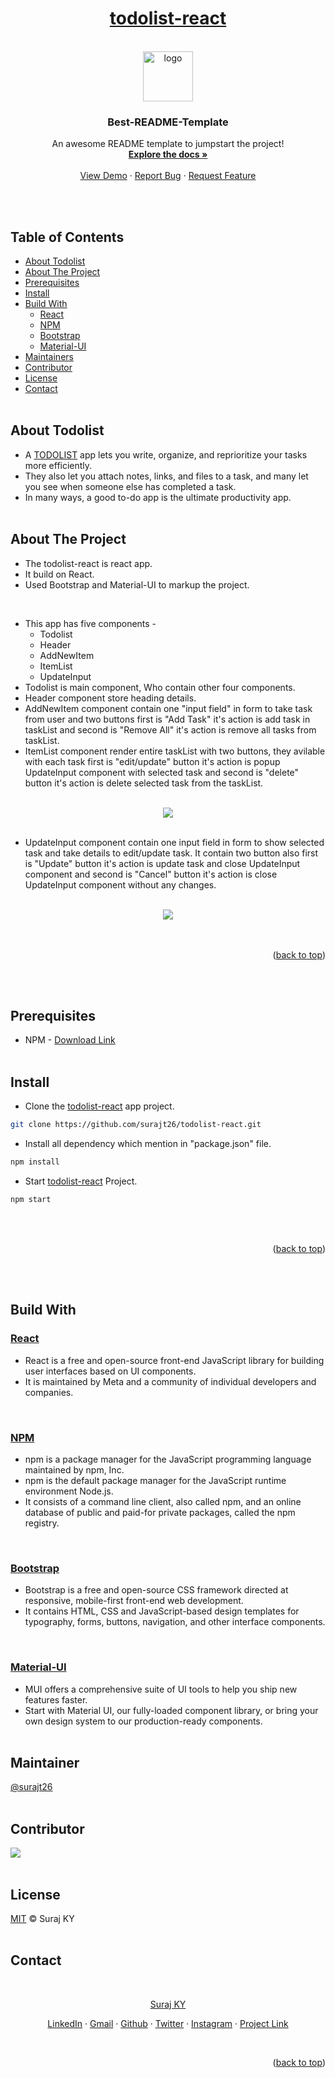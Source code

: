 <div id="top"></div>

<div align="center">
    <h1>
        <a href="https://github.com/surajt26/todolist-react.git">todolist-react</a>
    </h1>
    <br />
    <a href="https://github.com/surajt26/todolist-react.git">
        <img src="/images/readmeLogo.png" alt="logo" width="80" height="80">
    </a>
    <br />
    <h3 align="center">Best-README-Template</h3>
    <p align="center">An awesome README template to jumpstart the project!
        <br />
        <a href="https://github.com/surajt26/todolist-react">
            <strong>Explore the docs »</strong>
        </a>
        <br /><br />
        <a href="https://github.com/surajt26/todolist-react">View Demo</a> ·
        <a href="https://github.com/surajt26/todolist-react/issues">Report Bug</a> ·
        <a href="https://github.com/surajt26/todolist-react/issues">Request Feature</a>
    </p>
</div>
<br /><br />

## Table of Contents

* [About Todolist](#about-todolist)<br />
* [About The Project](#about-the-project)<br />
* [Prerequisites](#prerequisites)<br />
* [Install](#install)<br />
* [Build With](#build-with)
  - [React](#react)
  - [NPM](#npm)
  - [Bootstrap](#bootstrap)
  - [Material-UI](#material)
* [Maintainers](#maintainer)<br />
* [Contributor](#contributor)<br />
* [License](#license)<br />
* [Contact](#contact)
<br /><br />

<!------------------ About Todolist ------------------>
## About Todolist

- A [TODOLIST](https://en.wikipedia.org/wiki/Wikipedia:To-do_list) app lets you write, organize, and reprioritize your tasks more efficiently.
- They also let you attach notes, links, and files to a task, and many let you see when someone else has completed a task.
- In many ways, a good to-do app is the ultimate productivity app.
<br /><br />

<!------------------ About The Project ------------------>
## About The Project
- The todolist-react is react app.
- It build on React.
- Used Bootstrap and Material-UI to markup the project.
<br />

- This app has five components -
    - Todolist
    - Header
    - AddNewItem
    - ItemList
    - UpdateInput
- Todolist is main component, Who contain other four components.</li>
- Header component store heading details.
- AddNewItem component contain one "input field" in form to take task from user and two buttons first is "Add Task" it's action is add task in taskList and second is "Remove All" it's action is remove all tasks from taskList.
- ItemList component render entire taskList with two buttons, they avilable with each task first is "edit/update" button it's action is popup UpdateInput component with selected task and second is "delete" button it's action is delete selected task from the taskList.
<br />
<div align="center">
    <img src="/images/taskLogoFront.png">
</div>
<br />

- UpdateInput component contain one input field in form to show selected task and take details to edit/update task. It contain two button also first is "Update" button it's action is update task and close UpdateInput component and second is "Cancel" button it's action is close UpdateInput component without any changes.
<br />

<div align="center">
    <img src="/images/taskLogoPopup.png">
</div>
<br /><br />

<!------------------ BookMark ------------------>
<p align="right">(<a href="#top">back to top</a>)</p>
<br /><br />

<!------------------ Prerequisites ------------------>
## Prerequisites

- NPM - [Download Link](https://docs.npmjs.com/downloading-and-installing-node-js-and-npm)
<br /><br />

<!------------------ Install ------------------>
## Install

- Clone the <a href="https://github.com/surajt26/todolist-react.git">todolist-react</a> app project.

```sh
git clone https://github.com/surajt26/todolist-react.git
```
- Install all dependency which mention in "package.json" file.
```sh
npm install
```
- Start <a href="https://github.com/surajt26/todolist-react.git">todolist-react</a> Project.
```sh
npm start
```
<br /><br />

<!------------------ BookMark ------------------>
<p align="right">(<a href="#top">back to top</a>)</p>
<br /><br />

<!------------------ Build With ------------------>
## Build With

<h3 id="react"><a href="https://reactjs.org/">React</a></h3>

- React is a free and open-source front-end JavaScript library for building user interfaces based on UI components.
- It is maintained by Meta and a community of individual developers and companies.
<br>

<h3 id="npm"><a href="https://www.npmjs.com/">NPM</a></h3>

- npm is a package manager for the JavaScript programming language maintained by npm, Inc.
- npm is the default package manager for the JavaScript runtime environment Node.js.
- It consists of a command line client, also called npm, and an online database of public and paid-for private packages, called the npm registry.
<br />

<h3 id="bootstrap"><a href="https://getbootstrap.com/">Bootstrap</a></h3>

- Bootstrap is a free and open-source CSS framework directed at responsive, mobile-first front-end web development.
- It contains HTML, CSS and JavaScript-based design templates for typography, forms, buttons, navigation, and other interface components.
<br />

<h3 id="material"><a href="https://mui.com/">Material-UI</a></h3>

- MUI offers a comprehensive suite of UI tools to help you ship new features faster.
- Start with Material UI, our fully-loaded component library, or bring your own design system to our production-ready components.
<br /><br />

<!------------------ Maintainer ------------------>
## Maintainer
[@surajt26](https://github.com/surajt26)
<br /><br />

<!------------------ Contributor ------------------>
## Contributor

[![](https://github.com/surajt26.png?size=50)](https://github.com/surajt26)
<br /><br />

<!------------------ License ------------------>
## License

[MIT](LICENSE) © Suraj KY
<br /><br />

<!------------------ Contact ------------------>
## Contact
<br />

<p align="center"><a href="https://www.linkedin.com/in/surajt26">Suraj KY</a></p>
<p align="center">
    <a href="https://www.linkedin.com/in/surajt26">LinkedIn</a> ·
    <a href="mailto:face.surajyadav@gmail.com">Gmail</a> ·
    <a href="https://github.com/surajt26">Github</a> ·
    <a href="https://twitter.com/surajt26">Twitter</a> ·
    <a href="https://instagram.com/surajt26">Instagram</a> ·
    <a href="https://github.com/surajt26/todolist-react">Project Link</a>
</p>
<br />

<!------------------ BookMark ------------------>
<p align="right">(<a href="#top">back to top</a>)</p>
